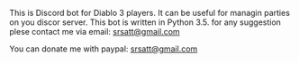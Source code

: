 This is Discord bot for Diablo 3 players. It can be useful for managin parties on you discor server. This bot is written in Python 3.5. for any suggestion plese contact me via email: srsatt@gmail.com

You can donate me with paypal: srsatt@gmail.com
